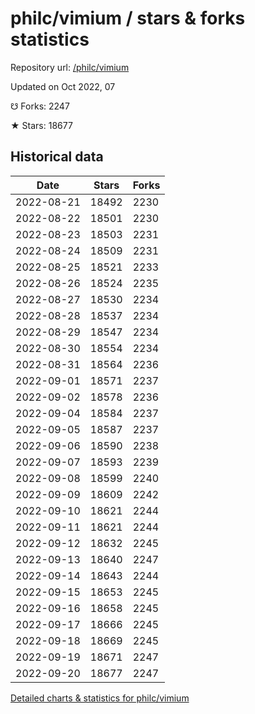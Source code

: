 # philc/vimium / stars & forks statistics

Repository url: [/philc/vimium](https://github.com/philc/vimium)

Updated on Oct 2022, 07

☋ Forks: 2247

★ Stars: 18677

## Historical data
| Date | Stars | Forks |
|------|-------|-------|
| 2022-08-21 | 18492 | 2230 | 
| 2022-08-22 | 18501 | 2230 | 
| 2022-08-23 | 18503 | 2231 | 
| 2022-08-24 | 18509 | 2231 | 
| 2022-08-25 | 18521 | 2233 | 
| 2022-08-26 | 18524 | 2235 | 
| 2022-08-27 | 18530 | 2234 | 
| 2022-08-28 | 18537 | 2234 | 
| 2022-08-29 | 18547 | 2234 | 
| 2022-08-30 | 18554 | 2234 | 
| 2022-08-31 | 18564 | 2236 | 
| 2022-09-01 | 18571 | 2237 | 
| 2022-09-02 | 18578 | 2236 | 
| 2022-09-04 | 18584 | 2237 | 
| 2022-09-05 | 18587 | 2237 | 
| 2022-09-06 | 18590 | 2238 | 
| 2022-09-07 | 18593 | 2239 | 
| 2022-09-08 | 18599 | 2240 | 
| 2022-09-09 | 18609 | 2242 | 
| 2022-09-10 | 18621 | 2244 | 
| 2022-09-11 | 18621 | 2244 | 
| 2022-09-12 | 18632 | 2245 | 
| 2022-09-13 | 18640 | 2247 | 
| 2022-09-14 | 18643 | 2244 | 
| 2022-09-15 | 18653 | 2245 | 
| 2022-09-16 | 18658 | 2245 | 
| 2022-09-17 | 18666 | 2245 | 
| 2022-09-18 | 18669 | 2245 | 
| 2022-09-19 | 18671 | 2247 | 
| 2022-09-20 | 18677 | 2247 | 


[Detailed charts & statistics for philc/vimium](https://reviewgithub.com/rep/philc/vimium)
